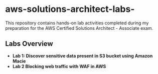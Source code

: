 # aws-solutions-architect-labs-
This repository contains hands-on lab activities completed during my preparation for the AWS Certified Solutions Architect - Associate exam.
## Labs Overview
- **Lab 1: Discover sensitive data present in S3 bucket using Amazon Macie**
- **Lab 2 Blocking web traffic with WAF in AWS**
